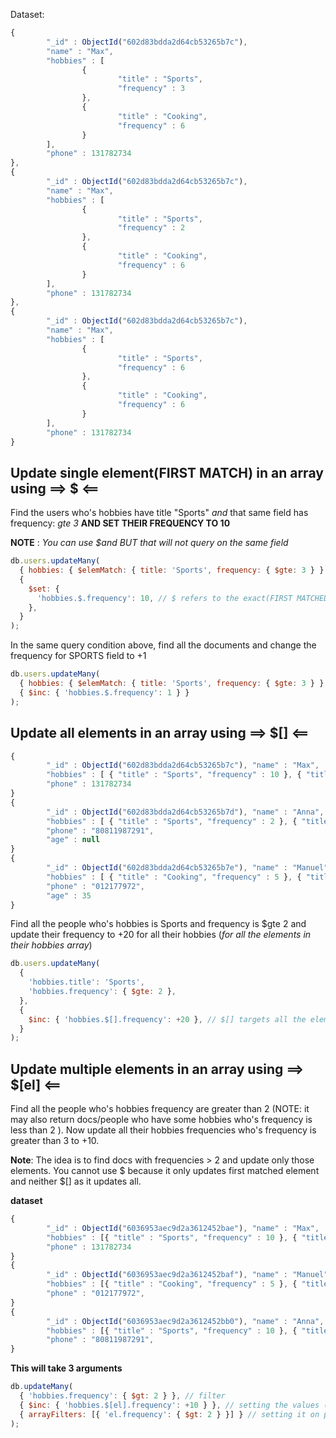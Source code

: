 Dataset:

```js
{
        "_id" : ObjectId("602d83bdda2d64cb53265b7c"),
        "name" : "Max",
        "hobbies" : [
                {
                        "title" : "Sports",
                        "frequency" : 3
                },
                {
                        "title" : "Cooking",
                        "frequency" : 6
                }
        ],
        "phone" : 131782734
},
{
        "_id" : ObjectId("602d83bdda2d64cb53265b7c"),
        "name" : "Max",
        "hobbies" : [
                {
                        "title" : "Sports",
                        "frequency" : 2
                },
                {
                        "title" : "Cooking",
                        "frequency" : 6
                }
        ],
        "phone" : 131782734
},
{
        "_id" : ObjectId("602d83bdda2d64cb53265b7c"),
        "name" : "Max",
        "hobbies" : [
                {
                        "title" : "Sports",
                        "frequency" : 6
                },
                {
                        "title" : "Cooking",
                        "frequency" : 6
                }
        ],
        "phone" : 131782734
}
```

## Update single element(FIRST MATCH) in an array using ==> $ <==

Find the users who's hobbies have title "Sports" _and_ that same field has frequency: _gte 3_ **AND SET THEIR FREQUENCY TO 10**

**NOTE** : _You can use $and BUT that will not query on the same field_

```js
db.users.updateMany(
  { hobbies: { $elemMatch: { title: 'Sports', frequency: { $gte: 3 } } } }, // elemMatch refers to the exact field on the document
  {
    $set: {
      'hobbies.$.frequency': 10, // $ refers to the exact(FIRST MATCHED ELEMENT) array element of the filtered document
    },
  }
);
```

In the same query condition above, find all the documents and change the frequency for SPORTS field to +1

```js
db.users.updateMany(
  { hobbies: { $elemMatch: { title: 'Sports', frequency: { $gte: 3 } } } },
  { $inc: { 'hobbies.$.frequency': 1 } }
);
```

## Update all elements in an array using ==> $[] <==

```js
{
        "_id" : ObjectId("602d83bdda2d64cb53265b7c"), "name" : "Max",
        "hobbies" : [ { "title" : "Sports", "frequency" : 10 }, { "title" : "Cooking", "frequency" : 6 } ],
        "phone" : 131782734
}
{
        "_id" : ObjectId("602d83bdda2d64cb53265b7d"), "name" : "Anna",
        "hobbies" : [ { "title" : "Sports", "frequency" : 2 }, { "title" : "Yoga", "frequency" : 3 } ],
        "phone" : "80811987291",
        "age" : null
}
{
        "_id" : ObjectId("602d83bdda2d64cb53265b7e"), "name" : "Manuel",
        "hobbies" : [ { "title" : "Cooking", "frequency" : 5 }, { "title" : "Cars", "frequency" : 2 } ],
        "phone" : "012177972",
        "age" : 35
}
```

Find all the people who's hobbies is Sports and frequency is $gte 2 and update their frequency to +20 for all their hobbies (_for all the elements in their hobbies array_)

```js
db.users.updateMany(
  {
    'hobbies.title': 'Sports',
    'hobbies.frequency': { $gte: 2 },
  },
  {
    $inc: { 'hobbies.$[].frequency': +20 }, // $[] targets all the elements in the array
  }
);
```

## Update multiple elements in an array using ==> $[el] <==

Find all the people who's hobbies frequency are greater than 2 (NOTE: it may also return docs/people who have some hobbies who's frequency is less than 2 ). Now update all their hobbies frequencies who's frequency is greater than 3 to +10.

**Note**: The idea is to find docs with frequencies > 2 and update only those elements. You cannot use $ because it only updates first matched element and neither $[] as it updates all.

**dataset**

```js
{
        "_id" : ObjectId("6036953aec9d2a3612452bae"), "name" : "Max",
        "hobbies" : [{ "title" : "Sports", "frequency" : 10 }, { "title" : "Cooking", "frequency" : 6 }],
        "phone" : 131782734
}
{
        "_id" : ObjectId("6036953aec9d2a3612452baf"), "name" : "Manuel",
        "hobbies" : [{ "title" : "Cooking", "frequency" : 5 }, { "title" : "Cars", "frequency" : 2 }],
        "phone" : "012177972",
}
{
        "_id" : ObjectId("6036953aec9d2a3612452bb0"), "name" : "Anna",
        "hobbies" : [{ "title" : "Sports", "frequency" : 10 }, { "title" : "Yoga", "frequency" : 12 }],
        "phone" : "80811987291",
}
```

**This will take 3 arguments**

```js
db.updateMany(
  { 'hobbies.frequency': { $gt: 2 } }, // filter
  { $inc: { 'hobbies.$[el].frequency': +10 } }, // setting the values (not saving yet)
  { arrayFilters: [{ 'el.frequency': { $gt: 2 } }] } // setting it on particular elements inside the array
);
```

